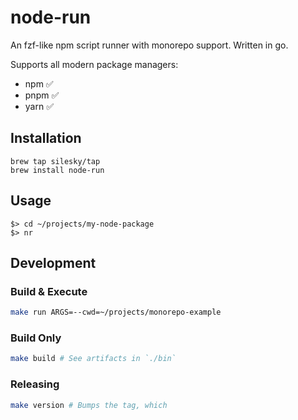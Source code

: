 # node-run

An fzf-like npm script runner with monorepo support. Written in go.

Supports all modern package managers:

- npm ✅
- pnpm ✅
- yarn ✅

## Installation

```
brew tap silesky/tap
brew install node-run
```

## Usage

```
$> cd ~/projects/my-node-package
$> nr
```

## Development

### Build & Execute

```sh
make run ARGS=--cwd=~/projects/monorepo-example
```

### Build Only

```sh
make build # See artifacts in `./bin`
```

### Releasing

```sh
make version # Bumps the tag, which
```
